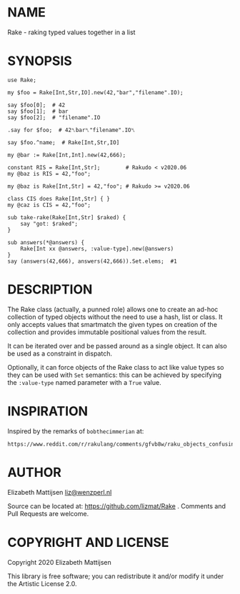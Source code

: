 NAME
====

Rake - raking typed values together in a list

SYNOPSIS
========

    use Rake;

    my $foo = Rake[Int,Str,IO].new(42,"bar","filename".IO);

    say $foo[0];  # 42
    say $foo[1];  # bar
    say $foo[2];  # "filename".IO

    .say for $foo;  # 42␤bar␤"filename".IO␤

    say $foo.^name;  # Rake[Int,Str,IO]

    my @bar := Rake[Int,Int].new(42,666);

    constant RIS = Rake[Int,Str];        # Rakudo < v2020.06
    my @baz is RIS = 42,"foo";

    my @baz is Rake[Int,Str] = 42,"foo"; # Rakudo >= v2020.06

    class CIS does Rake[Int,Str] { }
    my @caz is CIS = 42,"foo";

    sub take-rake(Rake[Int,Str] $raked) {
        say "got: $raked";
    }

    sub answers(*@answers) {
        Rake[Int xx @answers, :value-type].new(@answers)
    }
    say (answers(42,666), answers(42,666)).Set.elems;  #1

DESCRIPTION
===========

The Rake class (actually, a punned role) allows one to create an ad-hoc collection of typed objects without the need to use a hash, list or class. It only accepts values that smartmatch the given types on creation of the collection and provides immutable positional values from the result.

It can be iterated over and be passed around as a single object. It can also be used as a constraint in dispatch.

Optionally, it can force objects of the Rake class to act like value types so they can be used with `Set` semantics: this can be achieved by specifying the `:value-type` named parameter with a `True` value.

INSPIRATION
===========

Inspired by the remarks of `bobthecimmerian` at:

    https://www.reddit.com/r/rakulang/comments/gfvb8w/raku_objects_confusing_or_what/fq16wjv/

AUTHOR
======

Elizabeth Mattijsen <liz@wenzperl.nl>

Source can be located at: https://github.com/lizmat/Rake . Comments and Pull Requests are welcome.

COPYRIGHT AND LICENSE
=====================

Copyright 2020 Elizabeth Mattijsen

This library is free software; you can redistribute it and/or modify it under the Artistic License 2.0.

